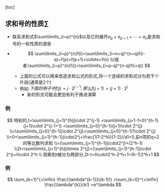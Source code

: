 [toc]



## 求和号的性质$\sum$

- 联系求和式$\sum\limits_{i=p}^{n}$以及它的展开$a_p+a_{p+1}+\cdots+a_n$是求和号的一些性质的源泉

- $$
  \sum\limits_{i=p}^{n}f(i)=\sum\limits_{i=n+q}^{n+q}f(i-q)=f(p)+f(p+1)+\cdots+f(n)
  \\(或者:\sum\limits_{i=p}^{n}f(i)=\sum\limits_{i=p-q}^{n-q}f(i+q))
  $$

  

  - 上面的公式可以用来改造求和公式的形式,将一个连续的求和式分为若干个片段(通常是2个)
  - 例如:$下面的例子中f(j)=j\cdot2^{j-1};那么f(j+1)=(j+1)\cdot2^{j}$
    - 新的形式可能会更加有利于推进演算

### 例

$$
特别的,t=\sum\limits_{j=1}^{h}j\cdot 2^{j-1}
=\sum\limits_{j=1-1=0}^{h-1}(j+1)\cdot 2^{j-1+1}
=\sum\limits_{j=0}^{h-1}(j+1)\cdot 2^{j}
\\=\sum\limits_{j=0}^{h-1}j\cdot 2^{j}+\sum\limits_{j=0}^{h-1}1\cdot 2^{j}
\\=0+\sum\limits_{j=1}^{h-1}j\cdot2^j+\frac{1(1-2^h)}{1-2}//a1=0,前n项的q=2的等比数列求和
\\=(\sum\limits_{j=1}^{h-1}j\cdot2^j)+(2^h-1)
\\2t=\sum\limits_{j=1}^{h}j\times 2^{j}=(\sum\limits_{j=1}^{h-1}j\cdot 2^j)+h\cdot 2^h
\\
观察到t被分为两部分,2t-t=h\cdot2^h-2^h+1=(h-1)2^h+1
$$

### 例

$$
\sum_{k=1}^{+\infin}
\frac{\lambda^{k-1}}{(k-1)!}
=\sum_{k=0}^{+\infin}
\frac{\lambda^{k}}{k!}
=e^\lambda
$$

